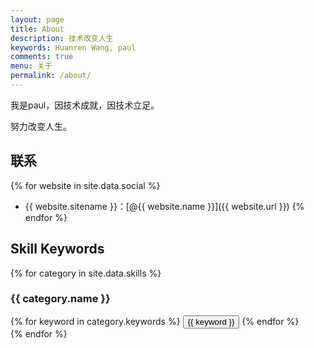```yaml
---
layout: page
title: About
description: 技术改变人生
keywords: Huanren Wang, paul
comments: true
menu: 关于
permalink: /about/
---
```


我是paul，因技术成就，因技术立足。

努力改变人生。

## 联系

{% for website in site.data.social %}
* {{ website.sitename }}：[@{{ website.name }}]({{ website.url }})
{% endfor %}

## Skill Keywords

{% for category in site.data.skills %}
### {{ category.name }}
<div class="btn-inline">
{% for keyword in category.keywords %}
<button class="btn btn-outline" type="button">{{ keyword }}</button>
{% endfor %}
</div>
{% endfor %}
